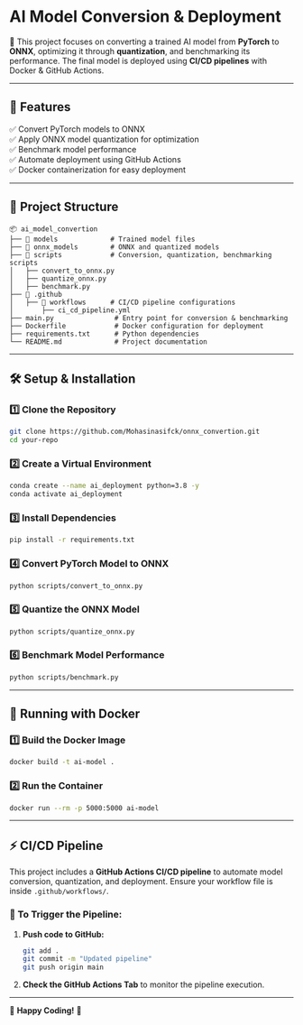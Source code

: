 
# **AI Model Conversion & Deployment**  

🚀 This project focuses on converting a trained AI model from **PyTorch** to **ONNX**, optimizing it through **quantization**, and benchmarking its performance. The final model is deployed using **CI/CD pipelines** with Docker & GitHub Actions.

---

## **📌 Features**  
✅ Convert PyTorch models to ONNX  
✅ Apply ONNX model quantization for optimization  
✅ Benchmark model performance  
✅ Automate deployment using GitHub Actions  
✅ Docker containerization for easy deployment  

---

## **📂 Project Structure**  
```
📦 ai_model_convertion
├── 📁 models             # Trained model files
├── 📁 onnx_models        # ONNX and quantized models
├── 📁 scripts            # Conversion, quantization, benchmarking scripts
│   ├── convert_to_onnx.py
│   ├── quantize_onnx.py
│   ├── benchmark.py
├── 📁 .github
│   ├── 📁 workflows      # CI/CD pipeline configurations
│       ├── ci_cd_pipeline.yml
├── main.py               # Entry point for conversion & benchmarking
├── Dockerfile            # Docker configuration for deployment
├── requirements.txt      # Python dependencies
└── README.md             # Project documentation
```

---

## **🛠 Setup & Installation**

### **1️⃣ Clone the Repository**
```sh
git clone https://github.com/Mohasinasifck/onnx_convertion.git
cd your-repo
```

### **2️⃣ Create a Virtual Environment**  
```sh
conda create --name ai_deployment python=3.8 -y
conda activate ai_deployment
```

### **3️⃣ Install Dependencies**  
```sh
pip install -r requirements.txt
```

### **4️⃣ Convert PyTorch Model to ONNX**  
```sh
python scripts/convert_to_onnx.py
```

### **5️⃣ Quantize the ONNX Model**  
```sh
python scripts/quantize_onnx.py
```

### **6️⃣ Benchmark Model Performance**  
```sh
python scripts/benchmark.py
```

---

## **🚀 Running with Docker**

### **1️⃣ Build the Docker Image**  
```sh
docker build -t ai-model .
```

### **2️⃣ Run the Container**  
```sh
docker run --rm -p 5000:5000 ai-model
```

---

## **⚡ CI/CD Pipeline**  
This project includes a **GitHub Actions CI/CD pipeline** to automate model conversion, quantization, and deployment. Ensure your workflow file is inside `.github/workflows/`.

### **🔹 To Trigger the Pipeline:**
1. **Push code to GitHub:**
   ```sh
   git add .
   git commit -m "Updated pipeline"
   git push origin main
   ```
2. **Check the GitHub Actions Tab** to monitor the pipeline execution.

---


🚀 **Happy Coding!** 🎯

